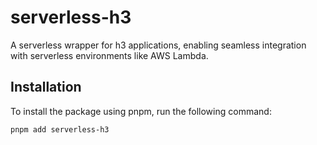 # serverless-h3

A serverless wrapper for h3 applications, enabling seamless integration with serverless environments like AWS Lambda.

## Installation

To install the package using pnpm, run the following command:

```bash
pnpm add serverless-h3

```
